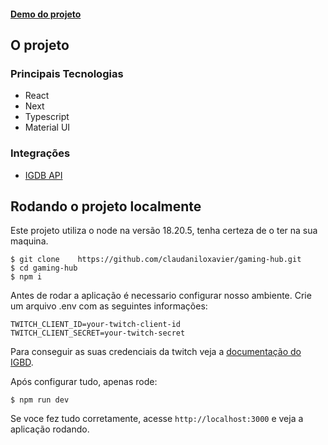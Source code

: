 #### [Demo do projeto](https://gaming-hub-delta.vercel.app/games)

## O projeto

### Principais Tecnologias

- React
- Next
- Typescript
- Material UI

### Integrações

- [IGDB API](https://api-docs.igdb.com/#getting-started)

## Rodando o projeto localmente

Este projeto utiliza o node na versão 18.20.5, tenha certeza de o ter na sua maquina.

    $ git clone    https://github.com/claudaniloxavier/gaming-hub.git
    $ cd gaming-hub
    $ npm i

Antes de rodar a aplicação é necessario configurar nosso ambiente. Crie um arquivo .env com as seguintes informações:

    TWITCH_CLIENT_ID=your-twitch-client-id
    TWITCH_CLIENT_SECRET=your-twitch-secret

Para conseguir as suas credenciais da twitch veja a [documentação do IGBD](https://api-docs.igdb.com/#getting-started).

Após configurar tudo, apenas rode:

    $ npm run dev

Se voce fez tudo corretamente, acesse `http://localhost:3000` e veja a aplicação rodando.
